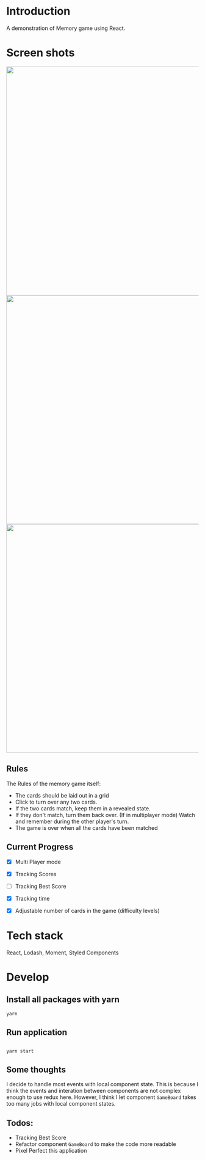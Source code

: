 # Introduction
A demonstration of Memory game using React.

# Screen shots
<img src="https://i.imgur.com/a03jHru.png" width="600px">
<img src="https://i.imgur.com/7o6hWpi.png" width="600px">
<img src="https://i.imgur.com/IB0cSPb.png" width="600px">

## Rules
The Rules of the memory game itself:
- The cards should be laid out in a grid
- Click to turn over any two cards.
- If the two cards match, keep them in a revealed state.
- If they don't match, turn them back over. (If in multiplayer mode) Watch and remember during the other player's turn.
- The game is over when all the cards have been matched

## Current Progress
- [x] Multi Player mode

- [x] Tracking Scores

- [ ] Tracking Best Score

- [x] Tracking time

- [x] Adjustable number of cards in the game (difficulty levels)


# Tech stack
React, Lodash, Moment, Styled Components

# Develop
## Install all packages with yarn
```
yarn
```

## Run application
##
```
yarn start
```

## Some thoughts
I decide to handle most events with local component state.
This is because I think the events and interation between components are not complex enough to use redux here.
However, I think I let component `GameBoard` takes too many jobs with local component states.

## Todos:
- Tracking Best Score
- Refactor component `GameBoard` to make the code more readable
- Pixel Perfect this application
